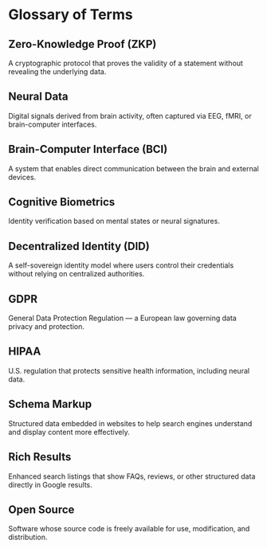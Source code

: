 # Glossary of Terms

## Zero-Knowledge Proof (ZKP)
A cryptographic protocol that proves the validity of a statement without revealing the underlying data.

## Neural Data
Digital signals derived from brain activity, often captured via EEG, fMRI, or brain-computer interfaces.

## Brain-Computer Interface (BCI)
A system that enables direct communication between the brain and external devices.

## Cognitive Biometrics
Identity verification based on mental states or neural signatures.

## Decentralized Identity (DID)
A self-sovereign identity model where users control their credentials without relying on centralized authorities.

## GDPR
General Data Protection Regulation — a European law governing data privacy and protection.

## HIPAA
U.S. regulation that protects sensitive health information, including neural data.

## Schema Markup
Structured data embedded in websites to help search engines understand and display content more effectively.

## Rich Results
Enhanced search listings that show FAQs, reviews, or other structured data directly in Google results.

## Open Source
Software whose source code is freely available for use, modification, and distribution.

